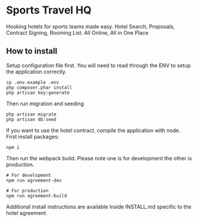 # Sports Travel HQ

Hooking hotels for sports teams made easy. Hotel Search, Proposals, Contract Signing, Rooming List. All Online, All in One Place

## How to install

Setup configuration file first. You will need to read through the ENV to setup the application correctly.

    cp .env.example .env
    php composer.phar install
    php artisan key:generate

Then run migration and seeding
    
    php artisan migrate
    php artisan db:seed

If you want to use the hotel contract, compile the application with node. First install packages:

    npm i
    
Then run the webpack build. Please note one is for development the other is production.

    # For development
    npm run agreement-dev
    
    # For production
    npm run agreement-build
    
Additional install instructions are available inside INSTALL.md specific to the hotel agreement.
